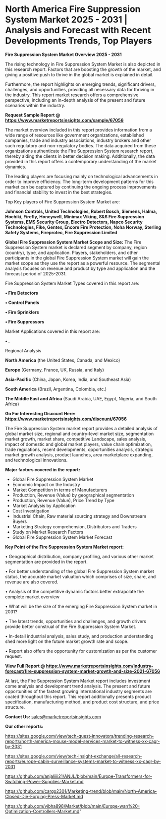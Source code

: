 # North America Fire Suppression System Market 2025 - 2031 | Analysis and Forecast with Recent Developments Trends, Top Players

<Strong> Fire Suppression System Market Overview 2025 - 2031</strong>

The rising technology in Fire Suppression System Market is also depicted in this research report. Factors that are boosting the growth of the market, and giving a positive push to thrive in the global market is explained in detail.

Furthermore, the report highlights on emerging trends, significant drivers, challenges, and opportunities, providing all necessary data for thriving in the industry. This report market research offers a comprehensive perspective, including an in-depth analysis of the present and future scenarios within the industry.

<strong>Request Sample Report @ <a href=https://www.marketreportsinsights.com/sample/67056>https://www.marketreportsinsights.com/sample/67056</a></strong>

The market overview included in this report provides information from a wide range of resources like government organizations, established companies, trade and industry associations, industry brokers and other such regulatory and non-regulatory bodies. The data acquired from these organizations authenticate the Fire Suppression System research report, thereby aiding the clients in better decision making. Additionally, the data provided in this report offers a contemporary understanding of the market dynamics.

The leading players are focusing mainly on technological advancements in order to improve efficiency. The long-term development patterns for this market can be captured by continuing the ongoing process improvements and financial stability to invest in the best strategies.

Top Key players of Fire Suppression System Market are:

<strong>Johnson Controls, United Technologies, Robert Bosch, Siemens, Halma, Hochiki, Firefly, Honeywell, Minimax Viking, S&S Fire Suppression Systems, EMS Security Group, Electro Detectors, Napco Security Technologies, Fike, Gentex, Encore Fire Protection, Noha Norway, Sterling Safety Systems, Fireprotec, Fire Suppression Limited</strong>

<strong><b>Global Fire Suppression System Market Scope and Size:</b></strong>
The Fire Suppression System market is declared segment by company, region (country), type, and application. Players, stakeholders, and other participants in the global Fire Suppression System market will gain the market scope as they use the report as a powerful resource. The segmental analysis focuses on revenue and product by type and application and the forecast period of 2025-2031.

Fire Suppression System Market Types covered in this report are:

<strong>• Fire Detectors

• Control Panels

• Fire Sprinklers

• Fire Suppressors</strong>

Market Applications covered in this report are:

<strong>• .</strong> 

Regional Analysis

<strong>North America</strong> (the United States, Canada, and Mexico)

<strong>Europe</strong> (Germany, France, UK, Russia, and Italy)

<strong>Asia-Pacific</strong> (China, Japan, Korea, India, and Southeast Asia)

<strong>South America</strong> (Brazil, Argentina, Colombia, etc.)

<strong>The Middle East and Africa</strong> (Saudi Arabia, UAE, Egypt, Nigeria, and South Africa)

<strong>Go For Interesting Discount Here: <a href=https://www.marketreportsinsights.com/discount/67056>https://www.marketreportsinsights.com/discount/67056</a></strong>

The Fire Suppression System market report provides a detailed analysis of global market size, regional and country-level market size, segmentation market growth, market share, competitive Landscape, sales analysis, impact of domestic and global market players, value chain optimization, trade regulations, recent developments, opportunities analysis, strategic market growth analysis, product launches, area marketplace expanding, and technological innovations.

<strong><b>Major factors covered in the report:</b></strong>
<ul>
  <li>Global Fire Suppression System Market </li>
  <li>Economic Impact on the Industry</li>
  <li>Market Competition in terms of Manufacturers</li>
  <li>Production, Revenue (Value) by geographical segmentation</li>
  <li>Production, Revenue (Value), Price Trend by Type</li>
  <li>Market Analysis by Application</li>
  <li>Cost Investigation</li>
  <li>Industrial Chain, Raw material sourcing strategy and Downstream Buyers</li>
  <li>Marketing Strategy comprehension, Distributors and Traders</li>
  <li>Study on Market Research Factors</li>
  <li>Global Fire Suppression System Market Forecast</li>
</ul>

<strong><b>Key Point of the Fire Suppression System Market report:</b></strong>

• Geographical distribution, company profiling, and various other market segmentation are provided in the report.

• For better understanding of the global Fire Suppression System market status, the accurate market valuation which comprises of size, share, and revenue are also covered.

• Analysis of the competitive dynamic factors better extrapolate the complete market overview

• What will be the size of the emerging Fire Suppression System market in 2031?

• The latest trends, opportunities and challenges, and growth drivers provide better construal of the Fire Suppression System Market.

• In-detail industrial analysis, sales study, and production understanding shed more light on the future market growth rate and scope.

• Report also offers the opportunity for customization as per the customer request.

<strong><b>View Full Report @ <a href=https://www.marketreportsinsights.com/industry-forecast/fire-suppression-system-market-growth-and-size-2021-67056>https://www.marketreportsinsights.com/industry-forecast/fire-suppression-system-market-growth-and-size-2021-67056</a></b></strong>


At last, the Fire Suppression System Market report includes investment come analysis and development trend analysis. The present and future opportunities of the fastest growing international industry segments are coated throughout this report. This report additionally presents product specification, manufacturing method, and product cost structure, and price structure.

<strong>Contact Us:</strong>
sales@marketreportsinsights.com

<strong>Our other reports:</strong>

<a href=https://sites.google.com/view/tech-quest-innovators/trending-research-reports/north-america-mouse-model-services-market-to-witness-xx-cagr-by-2031>https://sites.google.com/view/tech-quest-innovators/trending-research-reports/north-america-mouse-model-services-market-to-witness-xx-cagr-by-2031</a>

<a href=https://sites.google.com/view/tech-insight-exchange/all-research-reports/europe-cabin-surveillance-systems-market-to-witness-xx-cagr-by-2031>https://sites.google.com/view/tech-insight-exchange/all-research-reports/europe-cabin-surveillance-systems-market-to-witness-xx-cagr-by-2031</a>

<a href=https://github.com/anjaliiii21/ANJL/blob/main/Europe-Transformers-for-Switching-Power-Supplies-Market.md>https://github.com/anjaliiii21/ANJL/blob/main/Europe-Transformers-for-Switching-Power-Supplies-Market.md</a>

<a href=https://github.com/cargo2301/Marketing-trend/blob/main/North-America-Closed-Die-Forging-Press-Market.md>https://github.com/cargo2301/Marketing-trend/blob/main/North-America-Closed-Die-Forging-Press-Market.md</a>

<a href=https://github.com/vibha898/Market/blob/main/Europe-wan%20-Optimization-Controllers-Market.md>https://github.com/vibha898/Market/blob/main/Europe-wan%20-Optimization-Controllers-Market.md</a>"
